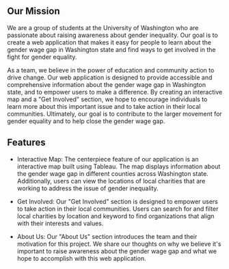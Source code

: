 ## Our Mission

We are a group of students at the University of Washington who are passionate about raising awareness about gender inequality. Our goal is to create a web application that makes it easy for people to learn about the gender wage gap in Washington state and find ways to get involved in the fight for gender equality.

As a team, we believe in the power of education and community action to drive change. Our web application is designed to provide accessible and comprehensive information about the gender wage gap in Washington state, and to empower users to make a difference. By creating an interactive map and a "Get Involved" section, we hope to encourage individuals to learn more about this important issue and to take action in their local communities. Ultimately, our goal is to contribute to the larger movement for gender equality and to help close the gender wage gap.

## Features

- Interactive Map: The centerpiece feature of our application is an interactive map built using Tableau. The map displays information about the gender wage gap in different counties across Washington state. Additionally, users can view the locations of local charities that are working to address the issue of gender inequality.

- Get Involved: Our "Get Involved" section is designed to empower users to take action in their local communities. Users can search for and filter local charities by location and keyword to find organizations that align with their interests and values.

- About Us: Our "About Us" section introduces the team and their motivation for this project. We share our thoughts on why we believe it's important to raise awareness about the gender wage gap and what we hope to accomplish with this web application.